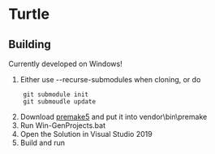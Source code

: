# Turtle

## Building
Currently developed on Windows!
1. Either use  --recurse-submodules when cloning, or do 
``` 
    git submodule init
    git submoudle update 
```
2. Download [premake5](https://premake.github.io/download.html#v5) and put it into vendor\bin\premake
3. Run Win-GenProjects.bat
4. Open the Solution in Visual Studio 2019
5. Build and run
